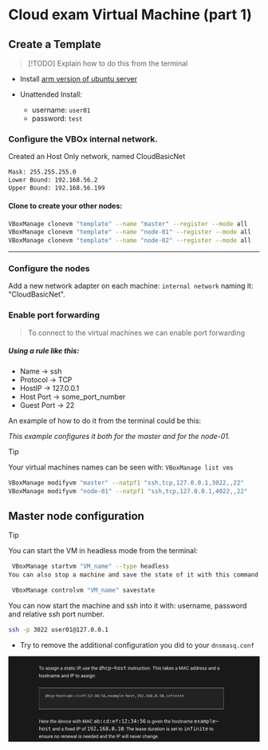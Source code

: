 # Cloud exam Virtual Machine (part 1)

## Create a Template 

> [!TODO]
> Explain how to do this from the terminal

- Install [arm version of ubuntu server](https://ubuntu.com/download/server/arm)
- Unattended Install:

  - username: `user01`
  - password: `test`

### Configure the VBOx internal network.

Created an Host Only network, named CloudBasicNet

```
Mask: 255.255.255.0
Lower Bound: 192.168.56.2
Upper Bound: 192.168.56.199
```


#### Clone to create your other nodes:

```bash
VBoxManage clonevm "template" --name "master" --register --mode all
VBoxManage clonevm "template" --name "node-01" --register --mode all
VBoxManage clonevm "template" --name "node-02" --register --mode all
```

---

### Configure the nodes
Add a new network adapter on each machine: `internal network` naming it: "CloudBasicNet".

### Enable port forwarding
> To connect to the virtual machines we can enable port forwarding

##### Using a rule like this:

- Name -> ssh
- Protocol -> TCP
- HostIP -> 127.0.0.1
- Host Port -> some_port_number
- Guest Port -> 22

An example of how to do it from the terminal could be this:

_This example configures it both for the master and for the node-01._

> [!TIP]
> Your virtual machines names can be seen with: ```VBoxManage list vms```


```bash
VBoxManage modifyvm "master" --natpf1 "ssh,tcp,127.0.0.1,3022,,22"
VBoxManage modifyvm "node-01" --natpf1 "ssh,tcp,127.0.0.1,4022,,22"
```

## Master node configuration

> [!TIP]
> You can start the VM in headless mode from the terminal:
> ```bash
>  VBoxManage startvm "VM_name" --type headless
> You can also stop a machine and save the state of it with this command
>  ```
> ```bash
>  VBoxManage controlvm "VM_name" savestate
>  ```
You can now start the machine and ssh into it with: username, password and relative ssh port number.

```bash
ssh -p 3022 user01@127.0.0.1
```

- Try to remove the additional configuration you did to your `dnsmasq.conf`

![usful idea](../assets/notes.png)
